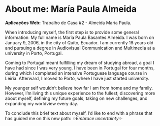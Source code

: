 # About me: María Paula Almeida

**Aplicações Web:** Trabalho de Casa #2 - Almeida María Paula.

When introducing myself, the first step is to provide some general information: My full name is María Paula Basantes Almeida. I was born on January 9, 2006, in the city of Quito, Ecuador. I am currently 18 years old and pursuing a degree in Audiovisual Communication and Multimedia at a university in Porto, Portugal.

Coming to Portugal meant fulfilling my dream of studying abroad, a goal I have had since I was very young. I have been in Portugal for four months, during which I completed an intensive Portuguese language course in Leiria. Afterward, I moved to Porto, where I have just started university.

My younger self wouldn’t believe how far I am from home and my family. However, I’m living this unique experience to the fullest; discovering more about myself, defining my future goals, taking on new challenges, and expanding my worldview every day.

To conclude this brief text about myself, I’d like to end with a phrase that has guided me on this new path: *:sparkles:Embrace uncertainty:sparkles:*

